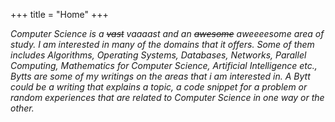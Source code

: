 +++
title = "Home"
+++

_Computer Science is a ~~vast~~ vaaaast and an ~~awesome~~ aweeeesome area of study. I am interested in many of the domains that it offers. Some of them includes Algorithms, Operating Systems, Databases, Networks, Parallel Computing, Mathematics for Computer Science, Artificial Intelligence etc., Bytts are some of my writings on the areas that i am interested in. A Bytt could be a writing that explains a topic, a code snippet for a problem or random experiences that are related to Computer Science in one way or the other._
